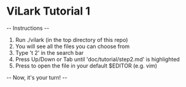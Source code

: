 # ViLark Tutorial 1

-- Instructions --

1) Run ./vilark (in the top directory of this repo)
2) You will see all the files you can choose from
2) Type 't 2' in the search bar
3) Press Up/Down or Tab until 'doc/tutorial/step2.md' is highlighted
4) Press <Enter> to open the file in your default $EDITOR (e.g. vim)

-- Now, it's your turn! --


